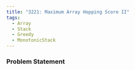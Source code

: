 ```yaml
---
title: "3221: Maximum Array Hopping Score II"
tags:
  - Array
  - Stack
  - Greedy
  - MonotonicStack
---
```

### Problem Statement

